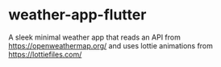 # weather-app-flutter
A sleek minimal weather app that reads an API from https://openweathermap.org/ and uses lottie animations from https://lottiefiles.com/
